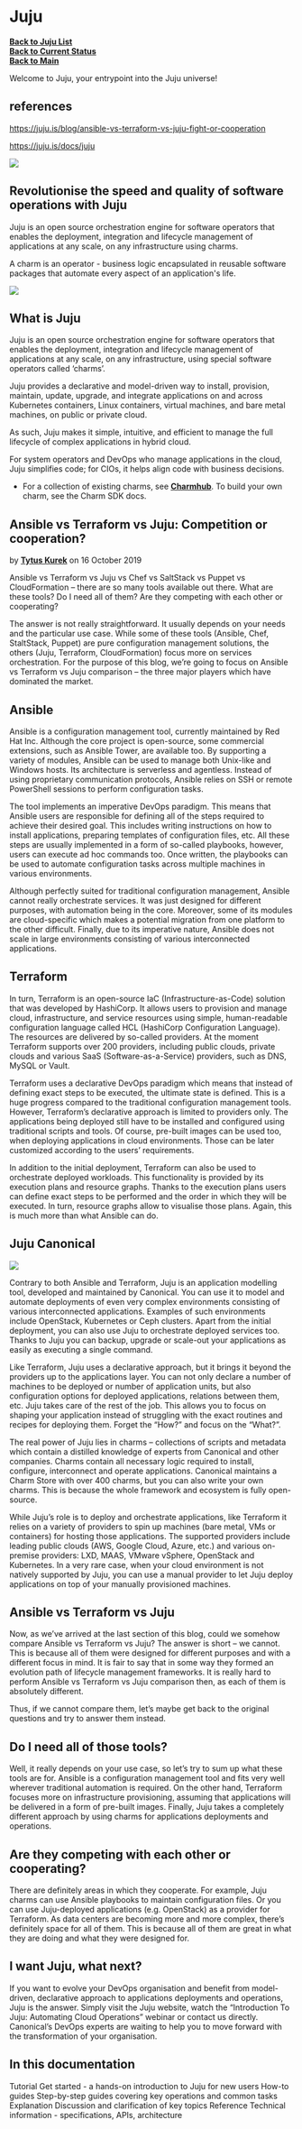 # Juju

**[Back to Juju List](./juju_list.md)**\
**[Back to Current Status](../../../development/status/weekly/current_status.md)**\
**[Back to Main](../../../README.md)**

Welcome to Juju, your entrypoint into the Juju universe!

## references

<https://juju.is/blog/ansible-vs-terraform-vs-juju-fight-or-cooperation>

<https://juju.is/docs/juju>

![](https://discourse-charmhub-io.s3.eu-west-2.amazonaws.com/optimized/2X/7/738a914d2452961cb3d31bb3635b056ff7735b17_2_690x254.png)

## Revolutionise the speed and quality of software operations with Juju

Juju is an open source orchestration engine for software operators that enables the deployment, integration and lifecycle management of applications at any scale, on any infrastructure using charms.

A charm is an operator - business logic encapsulated in reusable software packages that automate every aspect of an application's life.

![](https://res.cloudinary.com/canonical/image/fetch/f_auto,q_auto,fl_sanitize,w_500,h_453/https://assets.ubuntu.com/v1/2c7e3fab-juju-header-illustration.svg)

## What is Juju

Juju is an open source orchestration engine for software operators that enables the deployment, integration and lifecycle management of applications at any scale, on any infrastructure, using special software operators called ‘charms’.

Juju provides a declarative and model-driven way to install, provision, maintain, update, upgrade, and integrate applications on and across Kubernetes containers, Linux containers, virtual machines, and bare metal machines, on public or private cloud.

As such, Juju makes it simple, intuitive, and efficient to manage the full lifecycle of complex applications in hybrid cloud.

For system operators and DevOps who manage applications in the cloud, Juju simplifies code; for CIOs, it helps align code with business decisions.

- For a collection of existing charms, see **[Charmhub](https://charmhub.io/)**. To build your own charm, see the Charm SDK docs.

## Ansible vs Terraform vs Juju: Competition or cooperation?

by **[Tytus Kurek](https://juju.is/blog/ansible-vs-terraform-vs-juju-fight-or-cooperation)** on 16 October 2019

Ansible vs Terraform vs Juju vs Chef vs SaltStack vs Puppet vs CloudFormation – there are so many tools available out there. What are these tools? Do I need all of them? Are they competing with each other or cooperating?

The answer is not really straightforward. It usually depends on your needs and the particular use case. While some of these tools (Ansible, Chef, StaltStack, Puppet) are pure configuration management solutions, the others (Juju, Terraform, CloudFormation) focus more on services orchestration. For the purpose of this blog, we’re going to focus on Ansible vs Terraform vs Juju comparison – the three major players which have dominated the market.

## Ansible

Ansible is a configuration management tool, currently maintained by Red Hat Inc. Although the core project is open-source, some commercial extensions, such as Ansible Tower, are available too. By supporting a variety of modules, Ansible can be used to manage both Unix-like and Windows hosts. Its architecture is serverless and agentless. Instead of using proprietary communication protocols, Ansible relies on SSH or remote PowerShell sessions to perform configuration tasks.

The tool implements an imperative DevOps paradigm. This means that Ansible users are responsible for defining all of the steps required to achieve their desired goal. This includes writing instructions on how to install applications, preparing templates of configuration files, etc. All these steps are usually implemented in a form of so-called playbooks, however, users can execute ad hoc commands too. Once written, the playbooks can be used to automate configuration tasks across multiple machines in various environments.

Although perfectly suited for traditional configuration management, Ansible cannot really orchestrate services. It was just designed for different purposes, with automation being in the core. Moreover, some of its modules are cloud-specific which makes a potential migration from one platform to the other difficult. Finally, due to its imperative nature, Ansible does not scale in large environments consisting of various interconnected applications.

## Terraform

In turn, Terraform is an open-source IaC (Infrastructure-as-Code) solution that was developed by HashiCorp. It allows users to provision and manage cloud, infrastructure, and service resources using simple, human-readable configuration language called HCL (HashiCorp Configuration Language). The resources are delivered by so-called providers. At the moment Terraform supports over 200 providers, including public clouds, private clouds and various SaaS (Software-as-a-Service) providers, such as DNS, MySQL or Vault.

Terraform uses a declarative DevOps paradigm which means that instead of defining exact steps to be executed, the ultimate state is defined. This is a huge progress compared to the traditional configuration management tools. However, Terraform’s declarative approach is limited to providers only. The applications being deployed still have to be installed and configured using traditional scripts and tools. Of course, pre-built images can be used too, when deploying applications in cloud environments. Those can be later customized according to the users’ requirements.

In addition to the initial deployment, Terraform can also be used to orchestrate deployed workloads. This functionality is provided by its execution plans and resource graphs. Thanks to the execution plans users can define exact steps to be performed and the order in which they will be executed. In turn, resource graphs allow to visualise those plans. Again, this is much more than what Ansible can do.

## Juju Canonical

![](https://res.cloudinary.com/canonical/image/fetch/f_auto,q_auto,fl_sanitize,c_fill,w_364,h_133/https://ubuntu.com/wp-content/uploads/4ec1/juju.png)

Contrary to both Ansible and Terraform, Juju is an application modelling tool, developed and maintained by Canonical. You can use it to model and automate deployments of even very complex environments consisting of various interconnected applications. Examples of such environments include OpenStack, Kubernetes or Ceph clusters. Apart from the initial deployment, you can also use Juju to orchestrate deployed services too. Thanks to Juju you can backup, upgrade or scale-out your applications as easily as executing a single command.

Like Terraform, Juju uses a declarative approach, but it brings it beyond the providers up to the applications layer. You can not only declare a number of machines to be deployed or number of application units, but also configuration options for deployed applications, relations between them, etc. Juju takes care of the rest of the job. This allows you to focus on shaping your application instead of struggling with the exact routines and recipes for deploying them. Forget the “How?” and focus on the “What?”.

The real power of Juju lies in charms – collections of scripts and metadata which contain a distilled knowledge of experts from Canonical and other companies. Charms contain all necessary logic required to install, configure, interconnect and operate applications. Canonical maintains a Charm Store with over 400 charms, but you can also write your own charms. This is because the whole framework and ecosystem is fully open-source.

While Juju’s role is to deploy and orchestrate applications, like Terraform it relies on a variety of providers to spin up machines (bare metal, VMs or containers) for hosting those applications. The supported providers include leading public clouds (AWS, Google Cloud, Azure, etc.) and various on-premise providers: LXD, MAAS, VMware vSphere, OpenStack and Kubernetes. In a very rare case, when your cloud environment is not natively supported by Juju, you can use a manual provider to let Juju deploy applications on top of your manually provisioned machines.

## Ansible vs Terraform vs Juju

Now, as we’ve arrived at the last section of this blog, could we somehow compare Ansible vs Terraform vs Juju? The answer is short – we cannot. This is because all of them were designed for different purposes and with a different focus in mind. It is fair to say that in some way they formed an evolution path of lifecycle management frameworks. It is really hard to perform Ansible vs Terraform vs Juju comparison then, as each of them is absolutely different.

Thus, if we cannot compare them, let’s maybe get back to the original questions and try to answer them instead.

## Do I need all of those tools?

Well, it really depends on your use case, so let’s try to sum up what these tools are for. Ansible is a configuration management tool and fits very well wherever traditional automation is required. On the other hand, Terraform focuses more on infrastructure provisioning, assuming that applications will be delivered in a form of pre-built images. Finally, Juju takes a completely different approach by using charms for applications deployments and operations.

## Are they competing with each other or cooperating?

There are definitely areas in which they cooperate. For example, Juju charms can use Ansible playbooks to maintain configuration files. Or you can use Juju-deployed applications (e.g. OpenStack) as a provider for Terraform. As data centers are becoming more and more complex, there’s definitely space for all of them. This is because all of them are great in what they are doing and what they were designed for.

## I want Juju, what next?

If you want to evolve your DevOps organisation and benefit from model-driven, declarative approach to applications deployments and operations, Juju is the answer. Simply visit the Juju website, watch the “Introduction To Juju: Automating Cloud Operations” webinar or contact us directly. Canonical’s DevOps experts are waiting to help you to move forward with the transformation of your organisation.

## In this documentation

Tutorial
Get started - a hands-on introduction to Juju for new users
How-to guides
Step-by-step guides covering key operations and common tasks
Explanation
Discussion and clarification of key topics Reference
Technical information - specifications, APIs, architecture

